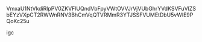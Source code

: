 VmxaU1NtVkdiRlpPV0ZKVFlUQndVbFpyVWtOVVJrVjVUbGhrYVdKSVFuVlZS
bEYzVXpCT2RWWnRNV3BhCmVqQTVRMmR3YTJSSFVUMEtDbU5vWlE9PQoKc25u

igc